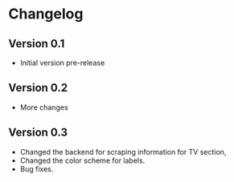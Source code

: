 # Changelog

## Version 0.1

- Initial version pre-release

## Version 0.2

- More changes

## Version 0.3

- Changed the backend for scraping information for TV section,
- Changed the color scheme for labels.
- Bug fixes.
